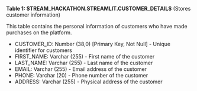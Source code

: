 **Table 1: STREAM_HACKATHON.STREAMLIT.CUSTOMER_DETAILS** (Stores customer information)

This table contains the personal information of customers who have made purchases on the platform.

- CUSTOMER_ID: Number (38,0) [Primary Key, Not Null] - Unique identifier for customers
- FIRST_NAME: Varchar (255) - First name of the customer
- LAST_NAME: Varchar (255) - Last name of the customer
- EMAIL: Varchar (255) - Email address of the customer
- PHONE: Varchar (20) - Phone number of the customer
- ADDRESS: Varchar (255) - Physical address of the customer